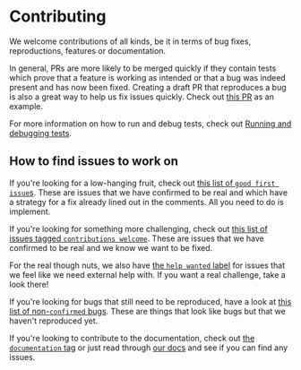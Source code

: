 # Contributing

We welcome contributions of all kinds, be it in terms of bug fixes,
reproductions, features or documentation.

In general, PRs are more likely to be merged quickly if they contain tests which
prove that a feature is working as intended or that a bug was indeed present and
has now been fixed. Creating a draft PR that reproduces a bug is also a great
way to help us fix issues quickly. Check out
[this PR](https://github.com/nix-community/disko/pull/330) as an example.

For more information on how to run and debug tests, check out
[Running and debugging tests](./docs/testing.md).

## How to find issues to work on

If you're looking for a low-hanging fruit, check out
[this list of `good first issue`s](https://github.com/nix-community/disko/labels/good%20first%20issue).
These are issues that we have confirmed to be real and which have a strategy for
a fix already lined out in the comments. All you need to do is implement.

If you're looking for something more challenging, check out
[this list of issues tagged `contributions welcome`](https://github.com/nix-community/disko/labels/contributions%20welcome).
These are issues that we have confirmed to be real and we know we want to be
fixed.

For the real though nuts, we also have
[the `help wanted` label](https://github.com/nix-community/disko/labels/help%20wanted)
for issues that we feel like we need external help with. If you want a real
challenge, take a look there!

If you're looking for bugs that still need to be reproduced, have a look at
[this list of non-`confirmed` bugs](https://github.com/nix-community/disko/issues?q=is%3Aissue+is%3Aopen+label%3Abug+-label%3Aconfirmed+).
These are things that look like bugs but that we haven't reproduced yet.

If you're looking to contribute to the documentation, check out
[the `documentation` tag](https://github.com/nix-community/disko/issues?q=is%3Aissue+is%3Aopen+label%3Adocumentation)
or just read through [our docs](./docs/INDEX.md) and see if you can find any
issues.
